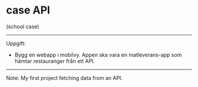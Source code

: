 # case API
(school case)

---
Uppgift:

* Bygg en webapp i mobilvy. Appen ska vara en matleverans-app som hämtar restauranger från ett API. 
---
Note: My first project fetching data from an API.
